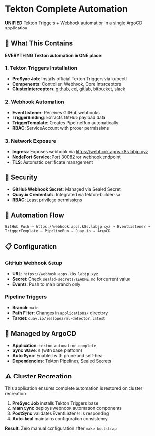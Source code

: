 # Tekton Complete Automation

**UNIFIED** Tekton Triggers + Webhook automation in a single ArgoCD application.

## 🎯 What This Contains

**EVERYTHING Tekton automation in ONE place:**

### 1. Tekton Triggers Installation
- **PreSync Job**: Installs official Tekton Triggers via kubectl
- **Components**: Controller, Webhook, Core Interceptors
- **ClusterInterceptors**: github, cel, gitlab, bitbucket, slack

### 2. Webhook Automation
- **EventListener**: Receives GitHub webhooks
- **TriggerBinding**: Extracts GitHub payload data
- **TriggerTemplate**: Creates PipelineRun automatically
- **RBAC**: ServiceAccount with proper permissions

### 3. Network Exposure
- **Ingress**: Exposes webhook via https://webhook.apps.k8s.labjp.xyz
- **NodePort Service**: Port 30082 for webhook endpoint
- **TLS**: Automatic certificate management

## 🔐 Security

- **GitHub Webhook Secret**: Managed via Sealed Secret
- **Quay.io Credentials**: Integrated via tekton-builder-sa
- **RBAC**: Least privilege permissions

## 🚀 Automation Flow

```
GitHub Push → https://webhook.apps.k8s.labjp.xyz → EventListener → TriggerTemplate → PipelineRun → Quay.io → ArgoCD
```

## 📋 Configuration

### GitHub Webhook Setup
- **URL**: `https://webhook.apps.k8s.labjp.xyz`
- **Secret**: Check `sealed-secrets/README.md` for current value
- **Events**: Push to main branch only

### Pipeline Triggers
- **Branch**: `main`
- **Path Filter**: Changes in `applications/` directory
- **Target**: `quay.io/jealopez/ml-detector:latest`

## 🔄 Managed by ArgoCD

- **Application**: `tekton-automation-complete`
- **Sync Wave**: `0` (with base platform)
- **Auto Sync**: Enabled with prune and self-heal
- **Dependencies**: Tekton Pipelines, Sealed Secrets

## ⚠️ Cluster Recreation

This application ensures complete automation is restored on cluster recreation:

1. **PreSync Job** installs Tekton Triggers base
2. **Main Sync** deploys webhook automation components  
3. **PostSync** validates EventListener is responding
4. **Auto-heal** maintains configuration consistency

**Result**: Zero manual configuration after `make bootstrap`
